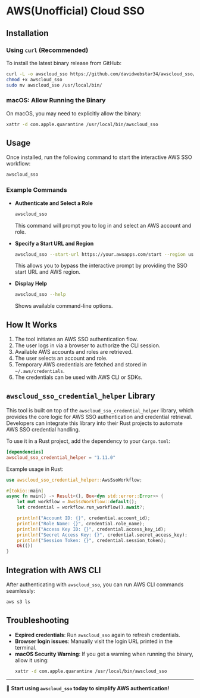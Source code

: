 # AWS(Unofficial) Cloud SSO

## Installation

### Using `curl` (Recommended)

To install the latest binary release from GitHub:

```sh
curl -L -o awscloud_sso https://github.com/davidwebstar34/awscloud_sso/releases/latest/download/awscloud_sso-x86_64-apple-darwin
chmod +x awscloud_sso
sudo mv awscloud_sso /usr/local/bin/
```

### macOS: Allow Running the Binary

On macOS, you may need to explicitly allow the binary:

```sh
xattr -d com.apple.quarantine /usr/local/bin/awscloud_sso
```

## Usage

Once installed, run the following command to start the interactive AWS SSO workflow:

```sh
awscloud_sso
```

### Example Commands

- **Authenticate and Select a Role**

  ```sh
  awscloud_sso
  ```

  This command will prompt you to log in and select an AWS account and role.

- **Specify a Start URL and Region**

  ```sh
  awscloud_sso --start-url https://your.awsapps.com/start --region us-west-2
  ```

  This allows you to bypass the interactive prompt by providing the SSO start URL and AWS region.

- **Display Help**
  ```sh
  awscloud_sso --help
  ```
  Shows available command-line options.

## How It Works

1. The tool initiates an AWS SSO authentication flow.
2. The user logs in via a browser to authorize the CLI session.
3. Available AWS accounts and roles are retrieved.
4. The user selects an account and role.
5. Temporary AWS credentials are fetched and stored in `~/.aws/credentials`.
6. The credentials can be used with AWS CLI or SDKs.

## `awscloud_sso_credential_helper` Library

This tool is built on top of the `awscloud_sso_credential_helper` library, which provides the core logic for AWS SSO authentication and credential retrieval. Developers can integrate this library into their Rust projects to automate AWS SSO credential handling.

To use it in a Rust project, add the dependency to your `Cargo.toml`:

```toml
[dependencies]
awscloud_sso_credential_helper = "1.11.0"
```

Example usage in Rust:

```rust
use awscloud_sso_credential_helper::AwsSsoWorkflow;

#[tokio::main]
async fn main() -> Result<(), Box<dyn std::error::Error>> {
    let mut workflow = AwsSsoWorkflow::default();
    let credential = workflow.run_workflow().await?;

    println!("Account ID: {}", credential.account_id);
    println!("Role Name: {}", credential.role_name);
    println!("Access Key ID: {}", credential.access_key_id);
    println!("Secret Access Key: {}", credential.secret_access_key);
    println!("Session Token: {}", credential.session_token);
    Ok(())
}
```

## Integration with AWS CLI

After authenticating with `awscloud_sso`, you can run AWS CLI commands seamlessly:

```sh
aws s3 ls
```

## Troubleshooting

- **Expired credentials**: Run `awscloud_sso` again to refresh credentials.
- **Browser login issues**: Manually visit the login URL printed in the terminal.
- **macOS Security Warning**: If you get a warning when running the binary, allow it using:
  ```sh
  xattr -d com.apple.quarantine /usr/local/bin/awscloud_sso
  ```

---

🚀 **Start using `awscloud_sso` today to simplify AWS authentication!**
